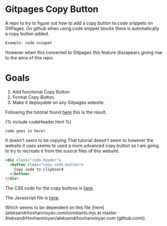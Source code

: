 # Gitpages Copy Button
A repo to try to figure out how to add a copy button to code snippets on GitPages. 
On github when using code snippet blocks there is automatically a copy button added.
```sh
Example: code snippet
```
However when this converted to Gitpages this feature dissapears giving rise to the aims of 
this repo.
# Goals
1. Add functional Copy Button.
2. Format Copy Button.
3. Make it deployable on any Gitpages website. 

Following the tutorial found [here](https://www.aleksandrhovhannisyan.com/blog/how-to-add-a-copy-to-clipboard-button-to-your-jekyll-blog/) this is the result.

{% include codeHeader.html %}
```someLanguage
code goes in here!
```
It doesn't seem to be copying
That tutorial doesn't seem to however the website it uses seems to used a more advanced copy button
so I am going to try to recreate it from the source files of this website.

```html {data-file="_includes/codeHeader.html" data-copyable=true}
<div class="code-header">
  <button class="copy-code-button">
    Copy code to clipboard
  </button>
</div>
```
The CSS code for the copy buttons is [here](https://github.com/AleksandrHovhannisyan/aleksandrhovhannisyan.com/blob/master/src/assets/styles/partials/components/_codeBlock.scss).

The Javascript file is [here](https://github.com/AleksandrHovhannisyan/aleksandrhovhannisyan.com/blob/master/src/assets/scripts/index.mjs).

Which seems to be dependent on this file [here](aleksandrhovhannisyan.com/constants.mjs at master · AleksandrHovhannisyan/aleksandrhovhannisyan.com (github.com)).
